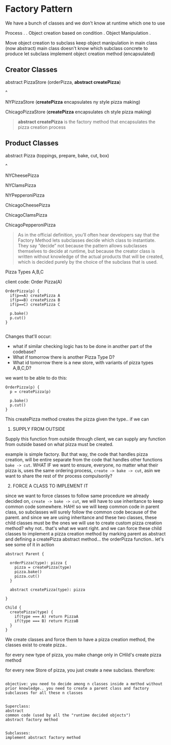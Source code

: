 # Factory Pattern

We have a bunch of classes and we don't know at runtime which one to use


Process
.
. Object creation based on condition
. Object Manipulation
.

Move object creation to subclass
keep object manipulation in main class (now abstract)
main class doesn't know which subclass concrete to produce
let subclass implement object creation method (encapsulated)


## Creator Classes
abstract PizzaStore (orderPizza, **abstract createPizza**)

  ^

NYPizzaStore (**createPizza** encapsulates ny style pizza making)

ChicagoPizzaStore (**createPizza** encapsulates ch style pizza making)

> **abstract createPizza** is the factory method that encapsulates
> the pizza creation process

## Product Classes
abstract Pizza (toppings, prepare, bake, cut, box)

  ^

NYCheesePizza

NYClamsPizza

NYPepperoniPizza

ChicagoCheesePizza

ChicagoClamsPizza

ChicagoPepperoniPizza


> As in the official definition, you’ll often hear developers say that the Factory Method lets subclasses decide which class to instantiate. They say “decide” not because the pattern allows subclasses themselves to decide at runtime, but because the creator class is written without knowledge of the actual products that will be created, which is decided purely by the choice of the subclass that is used.


Pizza Types A,B,C

client code: Order Pizza(A)

```
OrderPizza(p) {
  if(p==A) createPizza A
  if(p==B) createPizza B
  if(p==C) createPizza C

  p.bake()
  p.cut()
}


```


Changes that'll occur:
- what if similar checking logic has to be done in another part of the codebase?
- What if tomorrow there is another Pizza Type D?
- What id tomorrow there is a new store, with variants of pizza types A,B,C,D?

we want to be able to do this:

```
OrderPizza(p) {
  p = createPizza(p)
  
  p.bake()
  p.cut()
}

```

This createPizza method creates the pizza given the type..
if we can

1. SUPPLY FROM OUTSIDE 

Supply this function from outside through client, we can supply any function from outside based on what pizza must be created.

example is simple factory. But that way, the code that handles pizza creation, will be entire separate from the code that handles other functions `bake -> cut`. WHAT IF we want to ensure, everyone, no matter what their pizza is, uses the same ordering process, `create -> bake -> cut`, asin we want to share the rest of thr process compulsorily?

2. FORCE A CLASS TO IMPLEMENT IT 

since we want to force classes to follow same procedure we already decided on, `create -> bake -> cut`, we will have to use inheritance to keep common code somewhere. HAH! so we will keep common code in parent class, so subclasses will surely follow the common code because of the parent. and since we are using inheritance and these two classes, these child classes must be the ones we will use to create custom pizza creation method? why not.. that's what we want right. and we can force these child classes to implement a pizza creation method by marking parent as abstract and defining a createPizza abstract method... the orderPizza function.. let's see some of it in action


```
abstract Parent {

  orderPizza(type): pizza {
    pizza = createPizza(type)
    pizza.bake()
    pizza.cut()
  }

  abstract createPizza(type): pizza

}

Child {
  createPizza(type) {
    if(type === A) return PizzaA
    if(type === B) return PizzaB
  }
}

```

 We create classes and force them to have a pizza creation method, the classes exist to create pizza..

 for every new type of pizza, you make change only in CHild's create pizza method

 for every new Store of pizza, you just create a new subclass.
 therefore:


``` 

objective: you need to decide among n classes inside a method without prior knowledge.. you need to create a parent class and factory subclasses for all these n classes


Superclass:
abstract
common code (used by all the "runtime decided objects")
abstract factory method


Subclasses:
implement abstract factory method
 
 ```

 